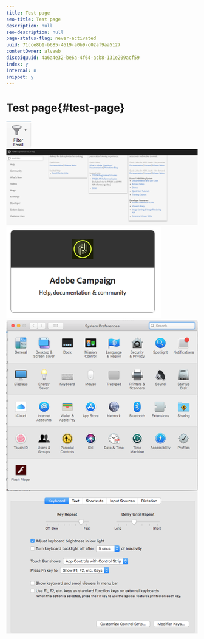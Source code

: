 ```yaml
---
title: Test page
seo-title: Test page
description: null
seo-description: null
page-status-flag: never-activated
uuid: 71cce8b1-b685-4619-a0b9-c02af9aa5127
contentOwner: alvawb
discoiquuid: 4a6a4e32-be6a-4f64-acb8-131e209acf59
index: y
internal: n
snippet: y
---
```


# Test page{#test-page}

 ![](assets/screen_shot_2018-03-21at084300.png) ![](assets/screen_shot_2018-03-21at084428.png) ![](assets/screen_shot_2018-03-21at084727.png) ![](assets/screen_shot_2018-03-21at084508.png) ![](assets/screen_shot_2018-03-21at084830.png)

